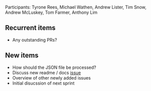 Participants: Tyrone Rees, Michael Wathen, Andrew Lister, Tim Snow, Andrew McLuskey, Tom Farmer, Anthony Lim

Recurrent items
----------------
* Any outstanding PRs?

New items
---------
* How should the JSON file be processed? 
* Discuss new readme / docs [issue](https://github.com/fitbenchmarking/fitbenchmarking/issues/256#issue-498727333)
* Overview of other newly added issues
* Initial disucssion of next sprint
